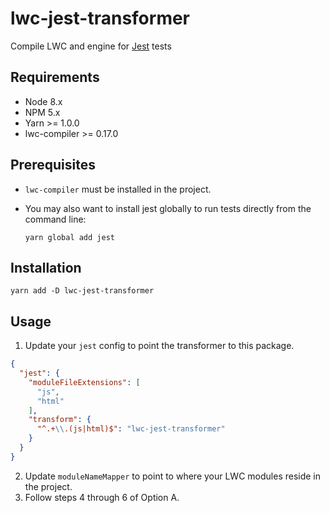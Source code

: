 # lwc-jest-transformer

Compile LWC and engine for [Jest](https://facebook.github.io/jest/) tests

## Requirements

 * Node 8.x
 * NPM 5.x
 * Yarn >= 1.0.0
 * lwc-compiler >= 0.17.0

## Prerequisites

* `lwc-compiler` must be installed in the project.

* You may also want to install jest globally to run tests directly from the command line:

    `yarn global add jest`

## Installation

`yarn add -D lwc-jest-transformer`

## Usage

1. Update your `jest` config to point the transformer to this package.
```json
{
  "jest": {
    "moduleFileExtensions": [
      "js",
      "html"
    ],
    "transform": {
      "^.+\\.(js|html)$": "lwc-jest-transformer"
    }
  }
}
```
2. Update `moduleNameMapper` to point to where your LWC modules reside in the project.
3. Follow steps 4 through 6 of Option A.
